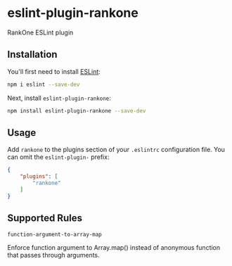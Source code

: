 # eslint-plugin-rankone

RankOne ESLint plugin

## Installation

You'll first need to install [ESLint](https://eslint.org/):

```sh
npm i eslint --save-dev
```

Next, install `eslint-plugin-rankone`:

```sh
npm install eslint-plugin-rankone --save-dev
```

## Usage

Add `rankone` to the plugins section of your `.eslintrc` configuration file. You can omit the `eslint-plugin-` prefix:

```json
{
    "plugins": [
        "rankone"
    ]
}
```

## Supported Rules

`function-argument-to-array-map`

Enforce function argument to Array.map() instead of anonymous function that passes through arguments.



